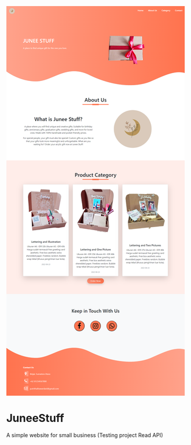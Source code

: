 ![alt text](https://github.com/talithaput/JuneeStuff/blob/main/img/ScreenCapture.png?raw=true)
# JuneeStuff
A simple website for small business (Testing project Read API)
